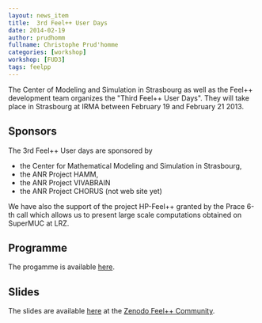 ```yaml
---
layout: news_item
title:  3rd Feel++ User Days
date: 2014-02-19
author: prudhomm
fullname: Christophe Prud'homme
categories: [workshop]
workshop: [FUD3]
tags: feelpp
---
```



The Center of Modeling and Simulation in Strasbourg as well as the
Feel++ development team organizes the "Third Feel++ User Days". They
will take place in Strasbourg at IRMA between February 19 and February
21 2013.

## Sponsors

The 3rd Feel++ User days are sponsored by
 - the Center for Mathematical Modeling and Simulation in Strasbourg,
 - the ANR Project HAMM,
 - the ANR Project VIVABRAIN
 - the ANR Project CHORUS (not web site yet)

We have also the support of the project HP-Feel++ granted by the Prace
6-th call which allows us to present large scale computations obtained
on SuperMUC at LRZ.

## Programme

The progamme is available [here](https://docs.google.com/spreadsheet/pub?key=0Ap5j55tvVQoodHl5NzBVY2pOUExwcW9ONFhwbWRUSVE&single=true&gid=0&output=html).

## Slides

The slides are available [here](https://zenodo.org/record/11719) at the [Zenodo Feel++ Community](https://zenodo.org/collection/user-feelpp).
